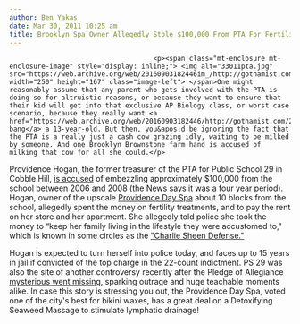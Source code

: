 ```yaml
---
author: Ben Yakas
date: Mar 30, 2011 10:25 am
title: Brooklyn Spa Owner Allegedly Stole $100,000 From PTA For Fertility Treatments, Rent
---
```


	
										<p><span class="mt-enclosure mt-enclosure-image" style="display: inline;"> <img alt="33011pta.jpg" src="https://web.archive.org/web/20160903182446im_/http://gothamist.com/attachments/byakas/33011pta.jpg" width="250" height="167" class="image-left"> </span>One might reasonably assume that any parent who gets involved with the PTA is doing so for altruistic reasons, or because they want to ensure that their kid will get into that exclusive AP Biology class, or worst case scenario, because they really want <a href="https://web.archive.org/web/20160903182446/http://gothamist.com/2008/12/16/long_island_pta_mom_caught_with_13y.php">to bang</a> a 13-year-old. But then, you&apos;d be ignoring the fact that the PTA is a really just a cash cow grazing idly, waiting to be milked by someone. And one Brooklyn Brownstone farm hand is accused of milking that cow for all she could.</p>

<p>Providence Hogan, the former treasurer of the PTA for Public School 29 in Cobble Hill, <a href="https://web.archive.org/web/20160903182446/http://www.nytimes.com/2011/03/30/nyregion/30pta.html?_r=1&amp;partner=rss&amp;emc=rss">is accused</a> of embezzling approximately $100,000 from the school between 2006 and 2008 (the <a href="https://web.archive.org/web/20160903182446/http://www.nydailynews.com/news/ny_crime/2011/03/30/2011-03-30_indicted_for_grabbing_100g_from_bklyn_pta.html">News says</a> it was a four year period). Hogan, owner of the upscale <a href="https://web.archive.org/web/20160903182446/http://www.providencedayspa.com/">Providence Day Spa</a> about 10 blocks from the school, allegedly spent the money on fertility treatments, and to pay the rent on her store and her apartment. She allegedly told police she took the money to &#x201C;keep her family living in the lifestyle they were accustomed to,&quot; which is known in some circles as the <a href="https://web.archive.org/web/20160903182446/http://gothamist.com/2011/03/01/is_charlie_sheen_ready_to_drop_know.php">&quot;Charlie Sheen Defense.&quot;</a> </p>

<p>Hogan is expected to turn herself into police today, and faces up to 15 years in jail if convicted of the top charge in the 22-count indictment. PS 29 was also the site of another controversy recently after the Pledge of Allegiance <a href="https://web.archive.org/web/20160903182446/http://gothamist.com/2011/03/25/school_brings_back_pledge_of_allegi.php">mysterious went missing</a>, sparking outrage and huge teachable moments alike. In case this story is stressing you out, the Providence Day Spa, voted one of the city&apos;s best for bikini waxes, has a great deal on a Detoxifying Seaweed Massage to stimulate lymphatic drainage!</p>					
										
									
				